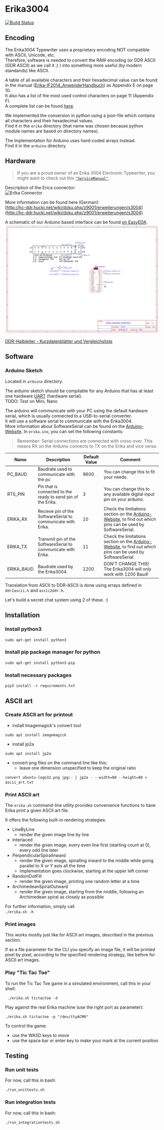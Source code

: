 # Erika3004

[![Build Status](https://travis-ci.org/Chaostreff-Potsdam/erika3004.svg?branch=master)](https://travis-ci.org/Chaostreff-Potsdam/erika3004)

## Encoding

The Erika3004 Typewriter uses a proprietary encoding NOT compatible with ASCII, Unicode, etc.  
Therefore, software is needed to convert the RAW encoding (or DDR ASCII (GDR ASCII) as we call it ;) ) 
into something more useful (by modern standands) like ASCII.

A table of all available characters and their hexadecimal value can be found in the 
manual ([Erika-IF2014_AnwenderHandbuch](docs/Erika-IF2014_AnwenderHandbuch.pdf)) as Appendix E on page 10.    
It also has a list of the most used control characters on page 11 (Appendix F).  
A complete list can be found [here](http://hc-ddr.hucki.net/wiki/doku.php/z9001/erweiterungen/s3004).  

We implemented the conversion in python using a json-file which contains all characters and their hexadecimal values.  
Find it in the `erika` directory (that name was chosen because python module names are based on directory names). 
  
The implementation for Arduino uses hard-coded arrays instead.  
Find it in the `arduino` directory. 

## Hardware

> If you are a proud owner of an Erika 3004 Electronic Typewriter, you might want to check out this [`"ServiceManual"`](./docs/Felix'ServiceManual.md).

Description of the Erica connector:  
![Erika Connector](http://hc-ddr.hucki.net/wiki/lib/exe/fetch.php/z9001/erweiterungen/s3004_anschluss.jpg?cache=)

More information can be found here (German):  
[http://hc-ddr.hucki.net/wiki/doku.php/z9001/erweiterungen/s3004](http://hc-ddr.hucki.net/wiki/doku.php/z9001/erweiterungen/s3004)

A schematic of our Arduino based interface can be found [on EasyEDA](https://easyeda.com/sirexeclp/erikaarduinointerface).
![Schematic](docs/Schematic_ErikaArduinoInterface.png)

[DDR-Halbleiter - Kurzdatenblätter und Vergleichsliste](https://www-user.tu-chemnitz.de/~heha/basteln/Konsumg%C3%BCter/DDR-Halbleiter/)
## Software

### Arduino Sketch

Located in `arduino` directory.

The arduino sketch should be compilable for any Arduino that has at least one hardware 
[UART](https://en.wikipedia.org/wiki/Universal_asynchronous_receiver-transmitter) (hardware serial).  
TODO: Test on Mini, Nano

The arduino will communicate with your PC using the default hardware serial, which is usually connected to a 
USB-to-serial converter.  
It will use a software serial to communicate with the Erika3004.  
More information about SoftwareSerial can be found on the 
[Arduino-Website](https://www.arduino.cc/en/Reference/SoftwareSerial).
In `erika.ino`, you can set the following constants:

> Remember: Serial connections are connected with cross-over. This means RX on the Arduino connects to TX on the Erika and vice versa.

|Name|Description|Default Value|Comment|
|----|-----------|-------------|-------|
|PC_BAUD| Baudrate used to communicate with the pc|9600|You can change this to fit your needs.|
|RTS_PIN| Pin that is connected to the ready to send pin of the Erika.|3|You can change this to any available digital input pin on your arduino.|
|ERIKA_RX| Recieve pin of the SoftwareSerial to communicate with Erika.|10|Check the limitations section on the  [Arduino-Website](https://www.arduino.cc/en/Reference/SoftwareSerial), to find out which pins can be used by SoftwareSerial.|
|ERIKA_TX| Transmit pin of the SoftwareSerial to communicate with Erika.|11|Check the limitations section on the  [Arduino-Website](https://www.arduino.cc/en/Reference/SoftwareSerial), to find out which pins can be used by SoftwareSerial.|
|ERIKA_BAUD| Baudrate used by the Erika3004.|1200|DON'T CHANGE THIS! The Erika3004 will only work with 1200 Baud!|

Translation from ASCII to DDR-ASCII is done using arrays defined in `ddr2ascii.h` and `ascii2ddr.h`.  

Let's build a secret chat system using 2 of these. :)


## Installation 

### Install python3
```
sudo apt-get install python3
```

### Install pip package manager for python
```
sudo apt-get install python3-pip
```

### Install necessary packages
```
pip3 install -r requirements.txt
```


## ASCII art

### Create ASCII art for printout

* install Imagemagick's convert tool
```
sudo apt install imagemagick 
```
* install jp2a
```
sudo apt install jp2a
```
* convert png files on the command line like this: 
  * leave one dimension unspecified to keep the original ratio
```
convert ubuntu-logo32.png jpg:- | jp2a - --width=80 --height=80 > ascii_art.txt
```

### Print ASCII art 

The `erika.sh` command-line utility provides convenience functions to have Erika print a given ASCII art file.

It offers the following built-in rendering strategies:
  * LineByLine
    * render the given image line by line 
  * Interlaced 
    * render the given image, every even line first (starting count at 0), every odd line later
  * PerpendicularSpiralInward 
    * render the given image, spiralling inward to the middle while going parallel to X or Y axis all the time
    * implementation goes clockwise, starting at the upper left corner
  * RandomDotFill
    * render the given image, printing one random letter at a time
  * ArchimedeanSpiralOutward
    * render the given image, starting from the middle, following an Archimedean spiral as closely as possible

For further information, simply call   
```./erika.sh -h```

### Print images

This works mostly just like for ASCII art images, described in the previous section.

If as a file parameter for the CLI you specify an image file, it will be printed pixel by pixel, according to the
specified rendering strategy, like before for ASCII art images.

### Play "Tic Tac Toe"

To run the Tic Tac Toe game in a simulated environment, call this in your shell:

```
 ./erika.sh tictactoe -d
```

Play against the real Erika machine (use the right port as parameter):
```
./erika.sh tictactoe -p "/dev/ttyACM0"
```

To control the game: 
* use the WASD keys to move
* use the space bar or enter key to make your mark at the current position

## Testing

### Run unit tests

For now, call this in bash: 
```
./run_unittests.sh
```


### Run integration tests

For now, call this in bash: 
```
./run_integrationtests.sh
```
